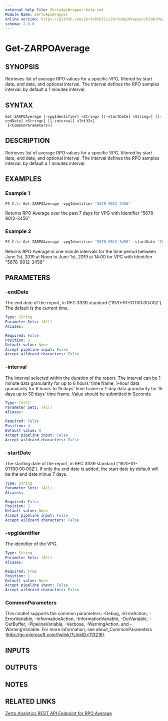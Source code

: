 ```yaml
---
external help file: ZertoApiWrapper-help.xml
Module Name: ZertoApiWrapper
online version: https://github.com/ZertoPublic/ZertoApiWrapper/blob/Master/docs/Get-ZARPOAverage.md
schema: 2.0.0
---
```


# Get-ZARPOAverage

## SYNOPSIS

Retrieves list of average RPO values for a specific VPG, filtered by start date, end date, and optional interval. The interval defines the RPO samples interval. by default a 1 minutes interval.

## SYNTAX

```
Get-ZARPOAverage [-vpgIdentifier] <String> [[-startDate] <String>] [[-endDate] <String>] [[-interval] <Int32>]
 [<CommonParameters>]
```

## DESCRIPTION

Retrieves list of average RPO values for a specific VPG, filtered by start date, end date, and optional interval. The interval defines the RPO samples interval. by default a 1 minutes interval.

## EXAMPLES

### Example 1
```powershell
PS C:\> Get-ZARPOAverage -vpgIdentifier "5678-9012-3456"
```

Returns RPO Average over the past 7 days for VPG with Identifier "5678-9012-3456"

### Example 2
```powershell
PS C:\> Get-ZARPOAverage -vpgIdentifier "5678-9012-3456" -startDate "2019-06-01T12:00:00Z" -endDate "2019-06-01T14:00:00Z" -interval 60
```

Returns RPO Average in one minute intervals for the time period between June 1st, 2019 at Noon to June 1st, 2019 at 14:00 for VPG with Identifier "5678-9012-3456"

## PARAMETERS

### -endDate
The end date of the report, in RFC 3339 standard ('1970-01-01T00:00:00Z').
The default is the current time.

```yaml
Type: String
Parameter Sets: (All)
Aliases:

Required: False
Position: 3
Default value: None
Accept pipeline input: False
Accept wildcard characters: False
```

### -interval
The interval selected within the duration of the report.
The interval can be 1-minute data granularity for up to 6 hours' time frame, 1-hour data granularity for 6 hours to 15 days' time frame or 1-day data granularity for 15 days up to 30 days' time frame.
Value should be submitted in Seconds

```yaml
Type: Int32
Parameter Sets: (All)
Aliases:

Required: False
Position: 4
Default value: 0
Accept pipeline input: False
Accept wildcard characters: False
```

### -startDate
The starting date of the report, in RFC 3339 standard ('1970-01-01T00:00:00Z').
If only the end date is added, the start date by default will be the end date minus 7 days.

```yaml
Type: String
Parameter Sets: (All)
Aliases:

Required: False
Position: 2
Default value: None
Accept pipeline input: False
Accept wildcard characters: False
```

### -vpgIdentifier
The identifier of the VPG.

```yaml
Type: String
Parameter Sets: (All)
Aliases:

Required: True
Position: 1
Default value: None
Accept pipeline input: False
Accept wildcard characters: False
```

### CommonParameters
This cmdlet supports the common parameters: -Debug, -ErrorAction, -ErrorVariable, -InformationAction, -InformationVariable, -OutVariable, -OutBuffer, -PipelineVariable, -Verbose, -WarningAction, and -WarningVariable. For more information, see about_CommonParameters (http://go.microsoft.com/fwlink/?LinkID=113216).

## INPUTS

## OUTPUTS

## NOTES

## RELATED LINKS

[Zerto Analytics REST API Endpoint for RPO Average](https://docs.api.zerto.com/#/RPO_Reports/get_v2_reports_rpo_average)
